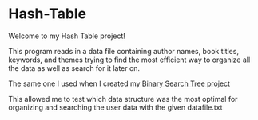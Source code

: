 # Hash-Table

Welcome to my Hash Table project! 

This program reads in a data file containing author names, book titles, keywords, and themes trying to find the most efficient way to organize all the data as well as search for it later on.

The same one I used when I created my [Binary Search Tree project](https://github.com/sharmingaziani/Binary-Search-Tree)

This allowed me to test which data structure was the most optimal for organizing and searching the user data with the given datafile.txt  

